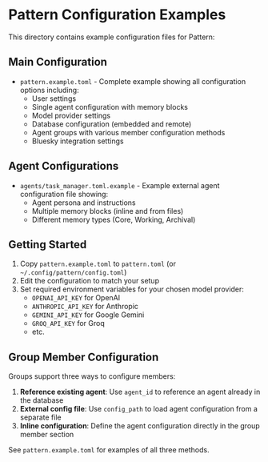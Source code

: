 # Pattern Configuration Examples

This directory contains example configuration files for Pattern:

## Main Configuration

- `pattern.example.toml` - Complete example showing all configuration options including:
  - User settings
  - Single agent configuration with memory blocks
  - Model provider settings
  - Database configuration (embedded and remote)
  - Agent groups with various member configuration methods
  - Bluesky integration settings

## Agent Configurations

- `agents/task_manager.toml.example` - Example external agent configuration file showing:
  - Agent persona and instructions
  - Multiple memory blocks (inline and from files)
  - Different memory types (Core, Working, Archival)

## Getting Started

1. Copy `pattern.example.toml` to `pattern.toml` (or `~/.config/pattern/config.toml`)
2. Edit the configuration to match your setup
3. Set required environment variables for your chosen model provider:
   - `OPENAI_API_KEY` for OpenAI
   - `ANTHROPIC_API_KEY` for Anthropic
   - `GEMINI_API_KEY` for Google Gemini
   - `GROQ_API_KEY` for Groq
   - etc.

## Group Member Configuration

Groups support three ways to configure members:

1. **Reference existing agent**: Use `agent_id` to reference an agent already in the database
2. **External config file**: Use `config_path` to load agent configuration from a separate file
3. **Inline configuration**: Define the agent configuration directly in the group member section

See `pattern.example.toml` for examples of all three methods.